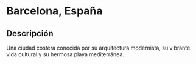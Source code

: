 # Barcelona, España
## Descripción  
Una ciudad costera conocida por su arquitectura modernista, su vibrante vida cultural y su hermosa playa mediterránea.